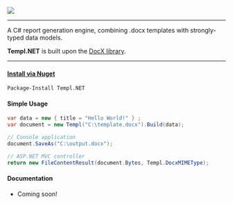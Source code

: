 ![](https://dl.dropboxusercontent.com/u/39512614/github/templ-dot-net/templ-base64.svg)

***

A C# report generation engine, combining .docx templates with strongly-typed data models.

**Templ.NET** is built upon the [DocX library](https://docx.codeplex.com/).

***

#### [Install via Nuget](https://www.nuget.org/packages/Templ.NET)
```
Package-Install Templ.NET
```

#### Simple Usage

```C#
var data = new { title = "Hello World!" } ;
var document = new Templ("C:\template.docx").Build(data);

// Console application
document.SaveAs("C:\output.docx");

// ASP.NET MVC controller 
return new FileContentResult(document.Bytes, Templ.DocxMIMEType);
```

#### Documentation

- Coming soon!

